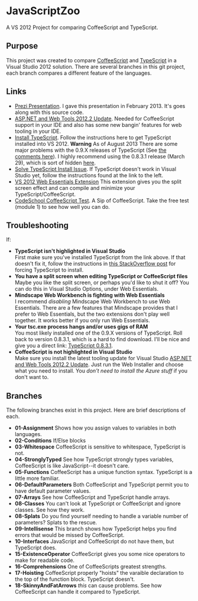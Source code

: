 JavaScriptZoo
=============

A VS 2012 Project for comparing CoffeeScript and TypeScript.

Purpose
-------
This project was created to compare [CoffeeScript](http://www.coffeescript.org) and [TypeScript](http://www.typescriptlang.org/) in a Visual Studio 2012 solution. There are several branches in this git project, each branch compares a different feature of the languages.

Links
-----
- [Prezi Presentation](http://prezi.com/zkhsz49ownaw/coffeescript-vs-typescript/?kw=view-zkhsz49ownaw&rc=ref-15215083). I gave this presentation in February 2013. It's goes along with this source code.
- [ASP.NET and Web Tools 2012.2 Update](http://www.asp.net/downloads). Needed for CoffeeScript support in your IDE and also has some new bangin' features for web tooling in your IDE.
- [Install TypeScript](http://typescript.codeplex.com/). Follow the instructions here to get TypeScript installed into VS 2012. **Warning** As of August 2013 There are some major problems with the 0.9.X releases of TypeScript (See [the comments here](http://typescript.codeplex.com/releases/view/102929)). I highly recommend using the 0.8.3.1 release (March 29), which is sort of hidden [here](http://download.microsoft.com/download/2/F/F/2FFA1FBA-97CA-4FFB-8ED7-A4AE06398948/TypeScriptSetup.0.8.3.1.msi).
- [Solve TypeScript Install Issue](http://bit.ly/QGb6q5). If TypeScript doesn't work in Visual Studio yet, follow the instructions found at the link to the left.
- [VS 2012 Web Essentials Extension](http://visualstudiogallery.msdn.microsoft.com/6ed4c78f-a23e-49ad-b5fd-369af0c2107f) This extension gives you the split screen effect and can compile and minimize your TypeScript/CoffeeScript.
- [CodeSchool CoffeeScript Test](http://coffeescript.codeschool.com/). A Sip of CoffeeScript. Take the free test (module 1) to see how well you can do.

Troubleshooting
---------------
If:

- **TypeScript isn't highlighted in Visual Studio**<br>First make sure you've installed TypeScript from the link above. If that doesn't fix it, follow the instructions in [this StackOverflow post](http://bit.ly/QGb6q5) for forcing TypeScript to install.
- **You have a split screen when editing TypeScript or CoffeeScript files**<br>
Maybe you like the split screen, or perhaps you'd like to shut it off? You can do this in Visual Studio Options, under Web Essentials.
- **Mindscape Web Workbench is fighting with Web Essentials**<br>
I recommend *disabling* Mindscape Web Workbench to use Web Essentials. There are a few features that Mindscape provides that I prefer to Web Essentials, but the two extensions don't play well together. It works better if you only run Web Essentials.
- **Your tsc.exe process hangs and/or uses gigs of RAM**<br>
You most likely installed one of the 0.9.X versions of TypeScript. Roll back to version 0.8.3.1, which is a hard to find download. I'll be nice and give you a direct link: [TypeScript 0.8.3.1](http://download.microsoft.com/download/2/F/F/2FFA1FBA-97CA-4FFB-8ED7-A4AE06398948/TypeScriptSetup.0.8.3.1.msi).
- **CoffeeScript is not highlighted in Visual Studio**<br>
Make sure you install the latest tooling update for Visual Studio [ASP.NET and Web Tools 2012.2 Update](http://www.asp.net/downloads). Just run the Web Installer and choose what you need to install. You *don't need to install the Azure stuff* if you don't want to.

Branches
--------
The following branches exist in this project. Here are brief descriptions of each.

- **01-Assignment** Shows how you assign values to variables in both languages.
- **02-Conditions** If/Else blocks
- **03-Whitespace** CoffeeScript is sensitive to whitespace, TypeScript is not.
- **04-StronglyTyped** See how TypeScript strongly types variables, CoffeeScript is like JavaScript--it doesn't care.
- **05-Functions** CoffeeScript has a unique function syntax. TypeScript is a little more familiar.
- **06-DefaultParameters** Both CoffeeScript and TypeScript permit you to have default parameter values.
- **07-Arrays** See how CoffeeScript and TypeScript handle arrays.
- **08-Classes** You can't look at TypeScript or CoffeeScript and ignore classes. See how they work.
- **08-Splats** Do you find yourself needing to handle a variable number of parameters? Splats to the rescue.
- **09-Intellisense** This branch shows how TypeScript helps you find errors that would be missed by CoffeeScript.
- **10-Interfaces** JavaScript and CoffeeScript do not have them, but TypeScript does.
- **15-ExistenceOperator** CoffeeScript gives you some nice operators to make for readable code.
- **16-Comprehensions** One of CoffeeScripts greatest strengths.
- **17-Hoisting** CoffeeScript properly "hoists" the varaible declaration to the top of the function block. TypeScript doesn't.
- **18-SkinnyAndFatArrows** _this_ can cause problems. See how CoffeeScript can handle it compared to TypeScript.
